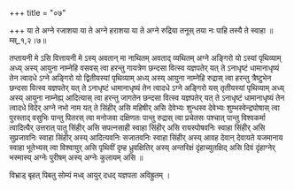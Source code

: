 +++
title = "०७"

+++
या ते अग्ने रजाशया या ते अग्ने हराशया या ते अग्ने रुद्रिया तनूस् तया नः पाहि तस्यै ते स्वाहा ॥म्स्_१,२।७॥  
    
तप्तायनी मे ऽसि वित्तायनी मे ऽस्य् अवतान् मा नाथितम् अवताद् व्यथितम् अग्ने अङ्गिरो यो ऽस्यां पृथिव्याम् अध्य् अस्य् आयुना नाम्नेहि वसवस् त्वा हरन्तु गायत्रेण छन्दसा वित्स्व यज्ञपतेर् यत् ते ऽनाधृष्टं धामानाधृष्यं तेन त्वादधे ऽग्ने अङ्गिरो यो द्वितीयस्यां पृथिव्याम् अध्य् अस्य् आयुना नाम्नेहि रुद्रास् त्वा हरन्तु त्रैष्टुभेन छन्दसा वित्स्व यज्ञपतेर् यत् ते ऽनाधृष्टं धामानाधृष्यं तेन त्वादधे ऽग्ने अङ्गिरो यस् तृतीयस्यां पृथिव्याम् अध्य् अस्य् आयुना नाम्नेह्य् आदित्यास् त्वा हरन्तु जागतेन छन्दसा वित्स्व यज्ञपतेर् यत् ते ऽनाधृष्टं धामानाधृष्यं तेन त्वादधे विदेर् अग्ने नभो नाम यत् ते सिंहीर् असि महिषीर् असि देवेभ्यः शुन्धस्व देवेभ्यः शुम्भस्वेन्द्रघोषास् त्वा पुरस्ताद् वसुभिः पान्तु पितरस् त्वा मनोजवा दक्षिणतः पान्तु रुद्रास् त्वा प्रचेतसः पश्चात् पान्तु विश्वकर्मा त्वादित्यैर् उत्तरात् पातु सिंहीर् असि सपत्नसाही स्वाहा सिंहीर् असि रायस्पोषवनिः स्वाहा सिंहीर् असि सुप्रजावनिः स्वाहा सिंहीर् अस्य् आदित्यवनिः सजातवनिः स्वाहा सिंहीर् अस्य् आवह देवान् देवायते यजमानाय स्वाहा भूतेभ्यस् त्वा विश्वायुर् असि पृथिवीं दृम्ह ध्रुवक्षितिर् अस्य् अन्तरिक्षं दृंहाच्युतक्षिद् असि दिवं दृंहाग्नेर् भस्मास्य् अग्नेः पुरीषम् अस्य् अग्नेः कुलायम् असि ॥  
    
विभ्राड् बृहत् पिबतु सोम्यं मध्व् आयुर् दधद् यज्ञपता अविह्रुतम् ।  

